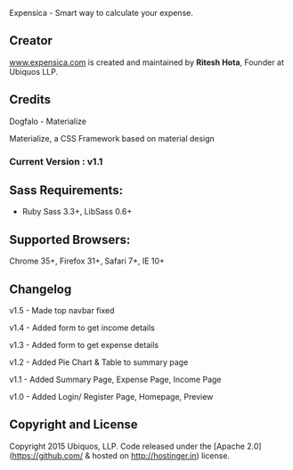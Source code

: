 Expensica - Smart way to calculate your expense.

## Creator

www.expensica.com is created and maintained by **Ritesh Hota**, Founder at Ubiquos LLP.

## Credits

Dogfalo - Materialize

Materialize, a CSS Framework based on material design

### Current Version : v1.1

## Sass Requirements:
- Ruby Sass 3.3+, LibSass 0.6+

## Supported Browsers:
Chrome 35+, Firefox 31+, Safari 7+, IE 10+

## Changelog

v1.5 - Made top navbar fixed

v1.4 - Added form to get income details

v1.3 - Added form to get expense details

v1.2 - Added Pie Chart & Table to summary page

v1.1 - Added Summary Page,
       Expense Page,
       Income Page

v1.0 - Added Login/ Register Page,
       Homepage,
       Preview

## Copyright and License

Copyright 2015 Ubiquos, LLP. Code released under the [Apache 2.0](https://github.com/ & hosted on http://hostinger.in) license.


